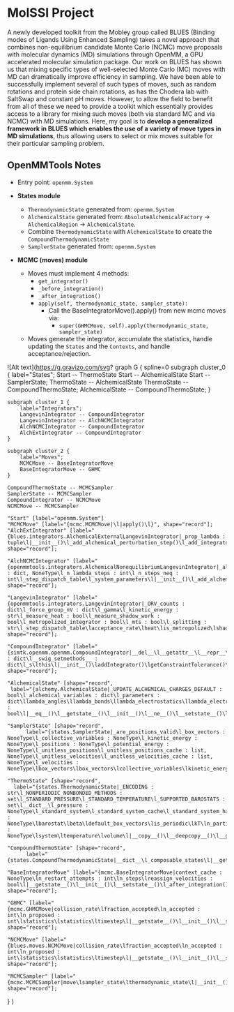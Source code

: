 # MolSSI Project
A newly developed toolkit from the Mobley group called BLUES (Binding modes of Ligands Using Enhanced Sampling) takes a novel approach that combines non-equilibrium candidate Monte Carlo (NCMC) move proposals with molecular dynamics (MD) simulations through OpenMM, a GPU accelerated molecular simulation package. Our work on BLUES has shown us that mixing specific types of well-selected Monte Carlo (MC) moves with MD can dramatically improve efficiency in sampling. We have been able to successfully implement several of such types of moves, such as random rotations and protein side chain rotations, as has the Chodera lab with SaltSwap and constant pH moves. However, to allow the field to benefit from all of these we need to provide a toolkit which essentially provides access to a library for mixing such moves (both via standard MC and via NCMC) with MD simulations.
Here, my goal is to **develop a generalized framework in BLUES which enables the use of a variety of move types in MD simulations**, thus allowing users to select or mix moves suitable for their particular sampling problem.

## OpenMMTools Notes
- Entry point: `openmm.System`
- **States module**
    - `ThermodynamicState` generated from: `openmm.System`
    - `AlchemicalState` generated from: `AbsoluteAlchemicalFactory` -> `AlchemicalRegion` -> `AlchemicalState`.
    - Combine `ThermodynamicState` with `AlchemicalState` to create the `CompoundThermodynamicState`
    - `SamplerState` generated from: `openmm.System`

- **MCMC (moves) module**
    - Moves must implement 4 methods:
        - `get_integrator()`
        - `_before_integration()`
        - `_after_integration()`
        - `apply(self, thermodynamic_state, sampler_state):`
            - Call the BaseIntegratorMove().apply() from new mcmc moves via:
                - `super(GHMCMove, self).apply(thermodynamic_state, sampler_state)`
    - Moves generate the integrator, accumulate the statistics, handle updating the `States` and the `Contexts`, and handle acceptance/rejection.

![Alt text](https://g.gravizo.com/svg?
graph G {
    spline=0
    subgraph cluster_0 {
        label="States";
        Start -- ThermoState
        Start -- AlchemicalState
        Start -- SamplerState;
        ThermoState -- AlchemicalState
        ThermoState -- CompoundThermoState;
        AlchemicalState -- CompoundThermoState;
    }

    subgraph cluster_1 {
        label="Integrators";
        LangevinIntegrator -- CompoundIntegrator
        LangevinIntegrator -- AlchNCMCIntegrator
        AlchNCMCIntegrator -- CompoundIntegrator
        AlchExtIntegrator -- CompoundIntegrator
    }

    subgraph cluster_2 {
        label="Moves";
        MCMCMove -- BaseIntegratorMove
        BaseIntegratorMove -- GHMC
    }

    CompoundThermoState -- MCMCSampler
    SamplerState -- MCMCSampler
    CompoundIntegrator -- NCMCMove
    NCMCMove -- MCMCSampler

    "Start" [label="openmm.System"]
    "MCMCMove" [label="{mcmc.MCMCMove|\l|apply()\l}", shape="record"];
    "AlchExtIntegrator" [label="{blues.integrators.AlchemicalExternalLangevinIntegrator|_prop_lambda : tuple\l|__init__()\l_add_alchemical_perturbation_step()\l_add_integrator_steps()\l_get_prop_lambda()\lgetLogAcceptanceProbability()\lreset()\l}", shape="record"];

    "AlchNCMCIntegrator" [label="{openmmtools.integrators.AlchemicalNonequilibriumLangevinIntegrator|_alchemical_functions : dict, NoneType\l_n_lambda_steps : int\l_n_steps_neq : int\l_step_dispatch_table\l_system_parameters\l|__init__()\l_add_alchemical_perturbation_step()\l_add_alchemical_reset_step()\l_add_global_variables()\l_add_integrator_steps()\l_add_update_alchemical_parameters_step()\l}", shape="record"];

    "LangevinIntegrator" [label="{openmmtools.integrators.LangevinIntegrator|_ORV_counts : dict\l_force_group_nV : dict\l_gamma\l_kinetic_energy : str\l_measure_heat : bool\l_measure_shadow_work : bool\l_metropolized_integrator : bool\l_mts : bool\l_splitting : str\l_step_dispatch_table\lacceptance_rate\lheat\lis_metropolized\lshadow_work\l|__init__()\l_add_O_step()\l_add_R_step()\l_add_V_step()\l_add_global_variables()\l_add_integrator_steps()\l_add_metropolize_finish()\l_add_metropolize_start()\l_get_energy_with_units()\l_parse_splitting_string()\l_sanity_check()\l_substep_function()\l_verify_metropolization()\lget_acceptance_rate()\lget_heat()\lget_shadow_work()\lreset()\lreset_ghmc_statistics()\lreset_heat()\lreset_shadow_work()\lreset_steps()\l}", shape="record"];

    "CompoundIntegrator" [label="{simtk.openmm.openmm.CompoundIntegrator|__del__\l__getattr__\l__repr__\l__setattr__\l__swig_destroy__\l__swig_getmethods__ : dict\l__swig_setmethods__ : dict\l_s\lthis\l|__init__()\laddIntegrator()\lgetConstraintTolerance()\lgetCurrentIntegrator()\lgetIntegrator()\lgetNumIntegrators()\lgetStepSize()\lsetConstraintTolerance()\lsetCurrentIntegrator()\lsetStepSize()\lstep()\l}", shape="record"];

    "AlchemicalState" [shape="record",
     label="{alchemy.AlchemicalState|_UPDATE_ALCHEMICAL_CHARGES_DEFAULT : bool\l_alchemical_variables : dict\l_parameters : dict\llambda_angles\llambda_bonds\llambda_electrostatics\llambda_electrostatics\llambda_sterics\llambda_torsions\lupdate_alchemical_charges : bool\l|__eq__()\l__getstate__()\l__init__()\l__ne__()\l__setstate__()\l__str__()\l_apply_to_system()\l_find_exact_pme_forces()\l_find_force_groups_to_update()\l_get_supported_parameters()\l_get_system_lambda_parameters()\l_initialize()\l_on_setattr()\l_set_alchemical_parameters()\l_set_exact_pme_charges()\l_set_force_update_charge_parameter()\l_standardize_system()\lapply_to_context()\lapply_to_system()\lcheck_system_consistency()\lfrom_system()\lget_alchemical_variable()\lset_alchemical_parameters()\lset_alchemical_variable()\l}"];

    "SamplerState" [shape="record",
          label="{states.SamplerState|_are_positions_valid\l_box_vectors : NoneType\l_collective_variables : NoneType\l_kinetic_energy : NoneType\l_positions : NoneType\l_potential_energy : NoneType\l_unitless_positions\l_unitless_positions_cache : list, NoneType\l_unitless_velocities\l_unitless_velocities_cache : list, NoneType\l_velocities : NoneType\lbox_vectors\lbox_vectors\lcollective_variables\lkinetic_energy\ln_particles\lpositions\lpotential_energy\ltotal_energy\lvelocities\lvelocities\lvolume\l|__getitem__()\l__getstate__()\l__init__()\l__setstate__()\l_initialize()\l_read_collective_variables()\l_read_context_state()\l_set_positions()\l_set_velocities()\lapply_to_context()\lfrom_context()\lhas_nan()\lis_context_compatible()\lupdate_from_context()\l}"];

    "ThermoState" [shape="record",
      label="{states.ThermodynamicState|_ENCODING : str\l_NONPERIODIC_NONBONDED_METHODS : set\l_STANDARD_PRESSURE\l_STANDARD_TEMPERATURE\l_SUPPORTED_BAROSTATS : set\l__dict__\l_pressure : NoneType\l_standard_system\l_standard_system_cache\l_standard_system_hash\l_standardize_system\l_temperature : NoneType\lbarostat\lbeta\ldefault_box_vectors\lis_periodic\lkT\ln_particles\lpressure\lpressure : NoneType\lsystem\ltemperature\lvolume\l|__copy__()\l__deepcopy__()\l__getstate__()\l__init__()\l__setstate__()\l_apply_to_context_in_state()\l_check_system_consistency()\l_compute_reduced_potential()\l_compute_standard_system_hash()\l_find_barostat()\l_find_force_groups_to_update()\l_find_thermostat()\l_initialize()\l_is_barostat_consistent()\l_is_integrator_thermostated()\l_loop_over_integrators()\l_pop_barostat()\l_remove_thermostat()\l_set_barostat_pressure()\l_set_barostat_temperature()\l_set_context_barostat()\l_set_context_thermostat()\l_set_integrator_temperature()\l_set_system_pressure()\l_set_system_temperature()\l_standardize_system()\l_unsafe_set_system()\l_update_standard_system()\lapply_to_context()\lcreate_context()\lget_system()\lget_volume()\lis_context_compatible()\lis_state_compatible()\lreduced_potential()\lreduced_potential_at_states()\lset_system()\l}"];

    "CompoundThermoState" [shape="record",
          label="{states.CompoundThermodynamicState|__dict__\l_composable_states\l|__getattr__()\l__getstate__()\l__init__()\l__setattr__()\l__setstate__()\l_apply_to_context_in_state()\l_find_force_groups_to_update()\l_on_setattr_callback()\l_standardize_system()\lapply_to_context()\lget_system()\lis_context_compatible()\lset_system()\l}"];

    "BaseIntegratorMove" [label="{mcmc.BaseIntegratorMove|context_cache : NoneType\ln_restart_attempts : int\ln_steps\lreassign_velocities : bool\l|__getstate__()\l__init__()\l__setstate__()\l_after_integration()\l_before_integration()\l_get_integrator()\lapply()\l}", shape="record"];

    "GHMC" [label="{mcmc.GHMCMove|collision_rate\lfraction_accepted\ln_accepted : int\ln_proposed : int\lstatistics\lstatistics\ltimestep\l|__getstate__()\l__init__()\l__setstate__()\l_after_integration()\l_get_integrator()\lapply()\lreset_statistics()\l}", shape="record"];

    "NCMCMove" [label="{blues.moves.NCMCMove|collision_rate\lfraction_accepted\ln_accepted : int\ln_proposed : int\lstatistics\lstatistics\ltimestep\l|__getstate__()\l__init__()\l__setstate__()\l_after_integration()\l_get_integrator()\lapply()\lreset_statistics()\l}", shape="record"];

    "MCMCSampler" [label="{mcmc.MCMCSampler|move\lsampler_state\lthermodynamic_state\l|__init__()\lminimize()\lrun()\l}", shape="record"];
}
)
